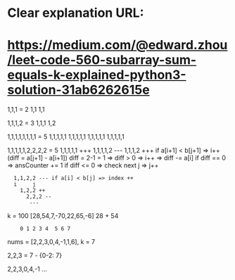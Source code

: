 # Clear explanation URL:
# https://medium.com/@edward.zhou/leet-code-560-subarray-sum-equals-k-explained-python3-solution-31ab6262615e

1,1,1   =  2
1,1
1,1

1,1,1,2 = 3
1,1,1
1,2


1,1,1,1,1,1,1,1 = 5
1,1,1,1,1
  1,1,1,1,1
    1,1,1,1,1
      1,1,1,1,1


1,1,1,1,1,2,2,2,2 = 5
1,1,1,1,1 +++
  1,1,1,1,2 ---
    1,1,1,2 +++ if a[i+1] < b[j+1] => i++ (diff = a[j+1] - a[i+1])
      diff = 2-1 = 1 => diff > 0 => i++ => diff -= a[i]
      if diff == 0 => ansCounter += 1
      if diff <= 0 => check next j => j++

      1,1,2,2 --- if a[i] < b[j] => index ++
      i     j
        1,2,2 ++
          2,2,2 --
           ---


k = 100
[28,54,7,-70,22,65,-6]
28 + 54











        0 1 2 3 4  5 6 7
nums = [2,2,3,0,4,-1,1,6], k = 7

2,2,3 = 7 - {0-2: 7}

2,2,3,0,4,-1 ...
